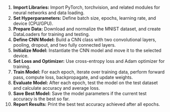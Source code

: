 1. **Import Libraries:** Import PyTorch, torchvision, and related modules for neural networks and data loading.
2. **Set Hyperparameters:** Define batch size, epochs, learning rate, and device (CPU/GPU).
3. **Prepare Data:** Download and normalize the MNIST dataset, and create DataLoaders for training and testing.
4. **Define CNN Model:** Build a CNN class with two convolutional layers, pooling, dropout, and two fully connected layers.
5. **Initialize Model:** Instantiate the CNN model and move it to the selected device.
6. **Set Loss and Optimizer:** Use cross-entropy loss and Adam optimizer for training.
7. **Train Model:** For each epoch, iterate over training data, perform forward pass, compute loss, backpropagate, and update weights.
8. **Evaluate Model:** After each epoch, test the model on the test dataset and calculate accuracy and average loss.
9. **Save Best Model:** Save the model parameters if the current test accuracy is the best so far.
10. **Report Results:** Print the best test accuracy achieved after all epochs.
